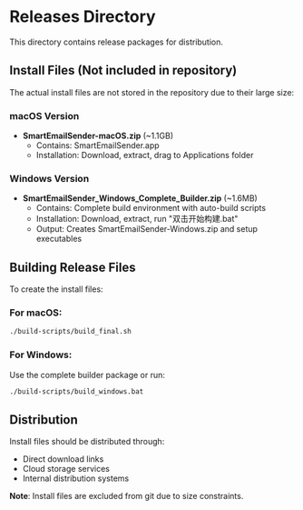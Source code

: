 # Releases Directory

This directory contains release packages for distribution.

## Install Files (Not included in repository)

The actual install files are not stored in the repository due to their large size:

### macOS Version
- **SmartEmailSender-macOS.zip** (~1.1GB)
  - Contains: SmartEmailSender.app 
  - Installation: Download, extract, drag to Applications folder

### Windows Version  
- **SmartEmailSender_Windows_Complete_Builder.zip** (~1.6MB)
  - Contains: Complete build environment with auto-build scripts
  - Installation: Download, extract, run "双击开始构建.bat"
  - Output: Creates SmartEmailSender-Windows.zip and setup executables

## Building Release Files

To create the install files:

### For macOS:
```bash
./build-scripts/build_final.sh
```

### For Windows:
Use the complete builder package or run:
```cmd
./build-scripts/build_windows.bat
```

## Distribution

Install files should be distributed through:
- Direct download links
- Cloud storage services
- Internal distribution systems

**Note**: Install files are excluded from git due to size constraints.
